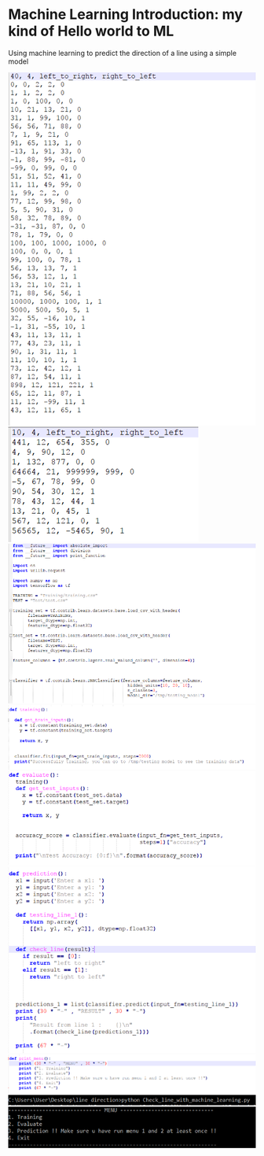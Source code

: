 # Machine Learning Introduction: my kind of Hello world to ML
Using machine learning to predict the direction of a line using a simple model

<img src="screenshot/training.PNG" data-canonical-src="screenshot/Capture.PNG"  />
<img src="screenshot/evaluate.PNG" data-canonical-src="screenshot/Capture.PNG"  />
<img src="screenshot/model.PNG" data-canonical-src="screenshot/Capture.PNG"  />
<img src="screenshot/train_model.PNG" data-canonical-src="screenshot/Capture.PNG"  />
<img src="screenshot/evaluate_model.PNG" data-canonical-src="screenshot/Capture.PNG"  />
<img src="screenshot/prediction.PNG" data-canonical-src="screenshot/Capture.PNG"  />
<img src="screenshot/menu.PNG" data-canonical-src="screenshot/Capture.PNG"  />
<img src="screenshot/start.PNG" data-canonical-src="screenshot/Capture.PNG"  />
<img src="screenshot/menu2.PNG" data-canonical-src="screenshot/Capture.PNG"  />
